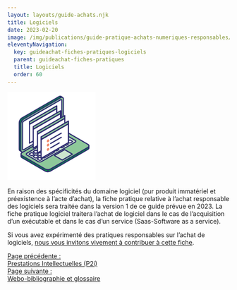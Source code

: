 ```yaml
---
layout: layouts/guide-achats.njk
title: Logiciels
date: 2023-02-20
image: /img/publications/guide-pratique-achats-numeriques-responsables/guide-achats-numerique-responsable.webp
eleventyNavigation:
  key: guideachat-fiches-pratiques-logiciels
  parent: guideachat-fiches-pratiques
  title: Logiciels
  order: 60
---
```


<p><img src="/img/publications/guide-pratique-achats-numeriques-responsables/picto-logiciels.svg" alt="" style="max-width: 200px" /></p>

En raison des spécificités du domaine logiciel (pur produit immatériel et préexistence à l’acte d’achat), la fiche pratique relative à l’achat responsable des logiciels sera traitée dans la version 1 de ce guide prévue en 2023. La fiche pratique logiciel traitera l’achat de logiciel dans le cas de l’acquisition d’un exécutable et dans le cas d’un service (Saas-Software as a service).

<div class="fr-highlight">

Si vous avez expérimenté des pratiques responsables sur l’achat de logiciels, [nous vous invitons vivement à contribuer à cette fiche](https://purpoz.com/consultation/guide-pour-des-achats-numeriques-responsables/presentation/presentation).

</div>

<nav class="fr-grid-row fr-grid-row--gutters fr-py-3w">
  <div class="fr-col-12 fr-col-sm-6 fr-col-md-6">
    <a class="fr-link fr-fi-arrow-left-line fr-link--icon-left" href="/publications/guide-pratique-achats-numeriques-responsables/fiches-pratiques/prestations-intellectuelles/">Page précédente :<br />Prestations Intellectuelles (P2i)</a>
  </div>
  
  <div class="fr-col-12 fr-col-sm-6 fr-col-md-6 text-align--right">
    <a class="fr-link fr-fi-arrow-right-line fr-link--icon-right" href="/publications/guide-pratique-achats-numeriques-responsables/glossaire/">Page suivante :<br />Webo-bibliographie et glossaire</a>
  </div>
</nav>
